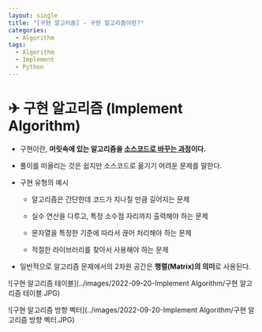 ```yaml
---
layout: single
title: "[구현 알고리즘] - 구현 알고리즘이란?"
categories:
  - Algorithm
tags:
  - Algorithm
  - Implement
  - Python
---
```


# ✈ 구현 알고리즘 (Implement Algorithm)

- 구현이란, **머릿속에 있는 알고리즘을 <u>소스코드로 바꾸는 과정</u>이다.</u>**

- 풀이를 떠올리는 것은 쉽지만 소스코드로 옮기기 어려운 문제를 말한다.

- 구현 유형의 예시
  - 알고리즘은 간단한데 코드가 지나칠 만큼 길어지는 문제

  - 실수 연산을 다루고, 특정 소수점 자리까지 출력해야 하는 문제
  - 문자열을 특정한 기준에 따라서 끊어 처리해야 하는 문제
  - 적절한 라이브러리를 찾아서 사용해야 하는 문제


- 일반적으로 알고리즘 문제에서의 2차원 공간은 **행렬(Matrix)의 의미**로 사용된다.

![구현 알고리즘 테이블](../images/2022-09-20-Implement Algorithm/구현 알고리즘 테이블.JPG)

![구현 알고리즘 방향 벡터](../images/2022-09-20-Implement Algorithm/구현 알고리즘 방향 벡터.JPG)

